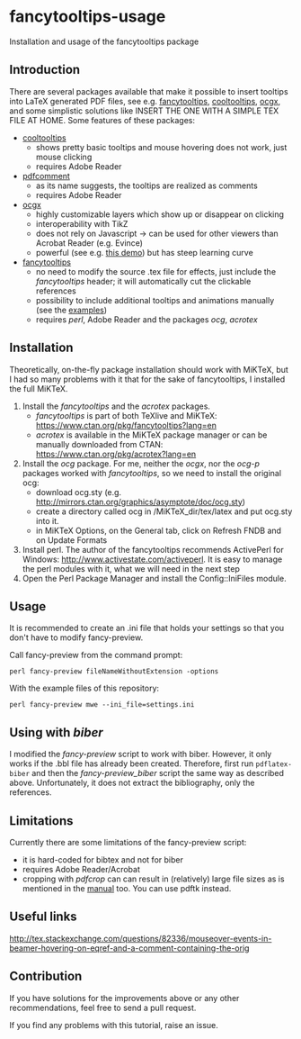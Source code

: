 # fancytooltips-usage
Installation and usage of the fancytooltips package



## Introduction

There are several packages available that make it possible to insert tooltips into LaTeX generated PDF files, see e.g. [fancytooltips](https://bitbucket.org/robert.marik/fancytooltips/), [cooltooltips](https://www.ctan.org/pkg/cooltooltips?lang=en), [ocgx](https://github.com/polgab/ocgx), and some simplistic solutions like INSERT THE ONE WITH A SIMPLE TEX FILE AT HOME. Some features of these packages:

- [cooltooltips](https://www.ctan.org/pkg/cooltooltips)
    - shows pretty basic tooltips and mouse hovering does not work, just mouse clicking
    - requires Adobe Reader
- [pdfcomment](https://www.ctan.org/pkg/pdfcomment)
    - as its name suggests, the tooltips are realized as comments
    - requires Adobe Reader
- [ocgx](https://www.ctan.org/pkg/ocgx)
    - highly customizable layers which show up or disappear on clicking
    - interoperability with TikZ
    - does not rely on Javascript -> can be used for other viewers than Acrobat Reader (e.g. Evince)
    - powerful (see e.g. [this demo](http://mirrors.ircam.fr/pub/CTAN/macros/latex/contrib/ocgx/demo-ocgx.pdf)) but has steep learning curve
- [fancytooltips](https://www.ctan.org/pkg/fancytooltips)
    - no need to modify the source .tex file for effects, just include the *fancytooltips* header; it will automatically cut the clickable references
    - possibility to include additional tooltips and animations manually (see the [examples](https://www.ctan.org/tex-archive/macros/latex/contrib/fancytooltips/examples))
    - requires *perl*, Adobe Reader and the packages *ocg*, *acrotex*



## Installation

Theoretically, on-the-fly package installation should work with MiKTeX, but I had so many problems with it that for the sake of fancytooltips, I installed the full MiKTeX.

1. Install the *fancytooltips* and the *acrotex* packages.
    - *fancytooltips* is part of both TeXlive and MiKTeX: https://www.ctan.org/pkg/fancytooltips?lang=en
    - *acrotex* is available in the MiKTeX package manager or can be manually downloaded from CTAN: https://www.ctan.org/pkg/acrotex?lang=en
2. Install the *ocg* package. For me, neither the *ocgx*, nor the *ocg-p* packages worked with *fancytooltips*, so we need to install the original ocg:
    - download ocg.sty (e.g. http://mirrors.ctan.org/graphics/asymptote/doc/ocg.sty)
    - create a directory called ocg in /MiKTeX_dir/tex/latex and put ocg.sty into it.
    - in MiKTeX Options, on the General tab, click on Refresh FNDB and on Update Formats
3. Install perl. The author of the fancytooltips recommends ActivePerl for Windows: http://www.activestate.com/activeperl. It is easy to manage the perl modules with it, what we will need in the next step
4. Open the Perl Package Manager and install the Config::IniFiles module.



## Usage

It is recommended to create an .ini file that holds your settings so that you don't have to modify fancy-preview.

Call fancy-preview from the command prompt:

	perl fancy-preview fileNameWithoutExtension -options

With the example files of this repository:

	perl fancy-preview mwe --ini_file=settings.ini



## Using with *biber*

I modified the *fancy-preview* script to work with biber. However, it only works if the .bbl file has already been created. Therefore, first run `pdflatex-biber` and then the *fancy-preview_biber* script the same way as described above. Unfortunately, it does not extract the bibliography, only the references.



## Limitations

Currently there are some limitations of the fancy-preview script:

- it is hard-coded for bibtex and not for biber
- requires Adobe Reader/Acrobat
- cropping with *pdfcrop* can can result in (relatively) large file sizes as is mentioned in the [manual](http://ftp.oleane.net/pub/CTAN/macros/latex/contrib/fancytooltips/fancytooltips.pdf) too. You can use pdftk instead.



## Useful links

http://tex.stackexchange.com/questions/82336/mouseover-events-in-beamer-hovering-on-eqref-and-a-comment-containing-the-orig



## Contribution

If you have solutions for the improvements above or any other recommendations, feel free to send a pull request.

If you find any problems with this tutorial, raise an issue.
